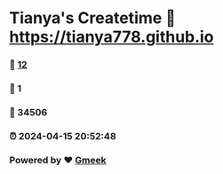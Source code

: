 # Tianya's Createtime :link: https://tianya778.github.io 
### :page_facing_up: [12](https://tianya778.github.io/tag.html) 
### :speech_balloon: 1 
### :hibiscus: 34506 
### :alarm_clock: 2024-04-15 20:52:48 
### Powered by :heart: [Gmeek](https://github.com/Meekdai/Gmeek)
